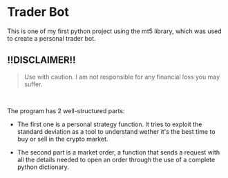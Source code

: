 # Trader Bot
This is one of my first python project using the mt5 library, which was used to create a personal trader bot.

## !!DISCLAIMER!!
> Use with caution. I am not responsible for any financial loss you may suffer.

<br>

The program has 2 well-structured parts:

- The first one is a personal strategy function. It tries to exploit the standard deviation as a tool to understand wether it's the best time to buy or sell in the crypto market.

- The second part is a market order, a function that sends a request with all the details needed to open an order through the use of a complete python dictionary.
